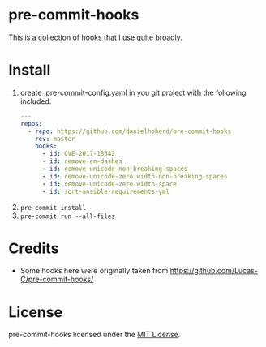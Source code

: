 # pre-commit-hooks

This is a collection of hooks that I use quite broadly.

# Install

1. create .pre-commit-config.yaml in you git project with the following included:
    ```yaml
    ---
    repos:
      - repo: https://github.com/danielhoherd/pre-commit-hooks
        rev: master
        hooks:
          - id: CVE-2017-18342
          - id: remove-en-dashes
          - id: remove-unicode-non-breaking-spaces
          - id: remove-unicode-zero-width-non-breaking-spaces
          - id: remove-unicode-zero-width-space
          - id: sort-ansible-requirements-yml
    ```
2. `pre-commit install`
3. `pre-commit run --all-files`

# Credits

- Some hooks here were originally taken from <https://github.com/Lucas-C/pre-commit-hooks/>

# License

pre-commit-hooks licensed under the [MIT License](LICENSE).

